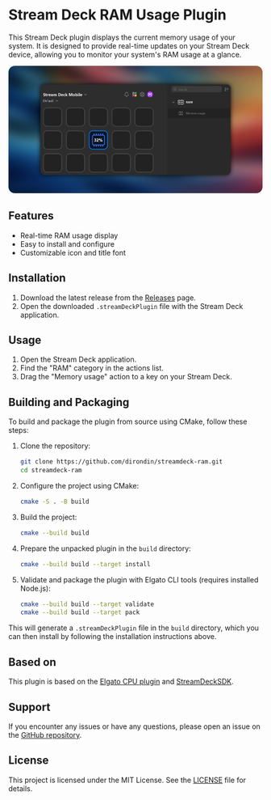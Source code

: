 # Stream Deck RAM Usage Plugin

This Stream Deck plugin displays the current memory usage of your system. It is designed to provide real-time updates on your Stream Deck device, allowing you to monitor your system's RAM usage at a glance.

![screenshot](art/screenshot.png)

## Features

- Real-time RAM usage display
- Easy to install and configure
- Customizable icon and title font

## Installation

1. Download the latest release from the [Releases](https://github.com/dirondin/streamdeck-ram/releases) page.
2. Open the downloaded `.streamDeckPlugin` file with the Stream Deck application.

## Usage

1. Open the Stream Deck application.
2. Find the "RAM" category in the actions list.
3. Drag the "Memory usage" action to a key on your Stream Deck.

## Building and Packaging

To build and package the plugin from source using CMake, follow these steps:

1. Clone the repository:
    ```sh
    git clone https://github.com/dirondin/streamdeck-ram.git
    cd streamdeck-ram
    ```

2. Configure the project using CMake:
    ```sh
    cmake -S . -B build
    ```

3. Build the project:
    ```sh
    cmake --build build
    ```

4. Prepare the unpacked plugin in the `build` directory:
    ```sh
    cmake --build build --target install
    ```

5. Validate and package the plugin with Elgato CLI tools (requires installed Node.js):
    ```sh
    cmake --build build --target validate
    cmake --build build --target pack
    ```

This will generate a `.streamDeckPlugin` file in the `build` directory, which you can then install by following the installation instructions above.

## Based on

This plugin is based on the [Elgato CPU plugin](https://github.com/elgatosf/streamdeck-cpu) and [StreamDeckSDK](https://github.com/fredemmott/StreamDeck-CPPSDK).

## Support

If you encounter any issues or have any questions, please open an issue on the [GitHub repository](https://github.com/dirondin/streamdeck-ram/issues).

## License

This project is licensed under the MIT License. See the [LICENSE](https://github.com/dirondin/streamdeck-ram/blob/master/LICENSE) file for details.